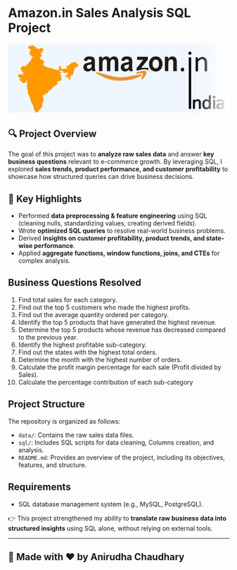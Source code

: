 # Amazon.in Sales Analysis SQL Project

![Image Description](https://github.com/najirh/Amazon.in_Sales_Data_Analysis/blob/main/amazon_india_wide_image.jpg)


## 🔍 Project Overview  

The goal of this project was to **analyze raw sales data** and answer **key business questions** relevant to e-commerce growth. By leveraging SQL, I explored **sales trends, product performance, and customer profitability** to showcase how structured queries can drive business decisions.  


## 🚀 Key Highlights  

- Performed **data preprocessing & feature engineering** using SQL (cleaning nulls, standardizing values, creating derived fields).  
- Wrote **optimized SQL queries** to resolve real-world business problems.  
- Derived **insights on customer profitability, product trends, and state-wise performance**.  
- Applied **aggregate functions, window functions, joins, and CTEs** for complex analysis.  


## Business Questions Resolved

1. Find total sales for each category.
2. Find out the top 5 customers who made the highest profits.
3. Find out the average quantity ordered per category.
4. Identify the top 5 products that have generated the highest revenue.
5. Determine the top 5 products whose revenue has decreased compared to the previous year.
6. Identify the highest profitable sub-category.
7. Find out the states with the highest total orders.
8. Determine the month with the highest number of orders.
9. Calculate the profit margin percentage for each sale (Profit divided by Sales).
10. Calculate the percentage contribution of each sub-category

## Project Structure

The repository is organized as follows:

- `data/`: Contains the raw sales data files.
- `sql/`: Includes SQL scripts for data cleaning, Columns creation, and analysis.
- `README.md`: Provides an overview of the project, including its objectives, features, and structure.


## Requirements

- SQL database management system (e.g., MySQL, PostgreSQL).


👉 This project strengthened my ability to **translate raw business data into structured insights** using SQL alone, without relying on external tools.  

---

## 🙌 Made with ❤️ by **Anirudha Chaudhary**
